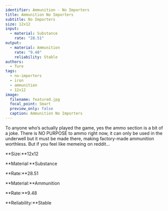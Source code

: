 ```yaml
---
identifier: Ammunition - No Importers
title: Ammunition No Importers
subtitle: No Importers
size: 12x12
input:
  - material: Substance
    rate: "28.51"
output:
  - material: Ammunition
    rate: "9.48"
    reliability: Stable
authors:
  - Ture
tags:
  - no-importers
  - iron
  - ammunition
  - 12x12
image:
  filename: featured.jpg
  focal_point: Smart
  preview_only: false
  caption: Ammunition No Importers
---
```

To anyone who’s actually played the game, yes the ammo section is a bit of a joke. There is NO PURPOSE to ammo right now, it can only be used in the underwell but it must be made there, making factory-made ammunition worthless. But if you feel like memeing on reddit...

**Size:**12x12

**Material:**Substance

**Rate:**28.51

**Material:**Ammunition

**Rate:**9.48

**Reliability:**Stable